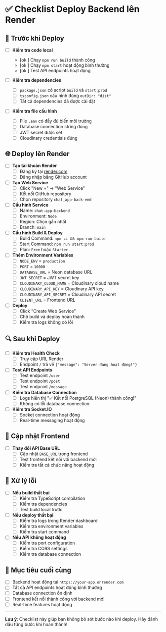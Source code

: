 # ✅ Checklist Deploy Backend lên Render

## 🔧 Trước khi Deploy

- [ ] **Kiểm tra code local**
  - [ok ] Chạy `npm run build` thành công
  - [ok ] Chạy `npm start` hoạt động bình thường
  - [ok ] Test API endpoints hoạt động

- [ ] **Kiểm tra dependencies**
  - [ ] `package.json` có script `build` và `start:prod`
  - [ ] `tsconfig.json` cấu hình đúng `outDir: "dist"`
  - [ ] Tất cả dependencies đã được cài đặt

- [ ] **Kiểm tra file cấu hình**
  - [ ] File `.env` có đầy đủ biến môi trường
  - [ ] Database connection string đúng
  - [ ] JWT secret được set
  - [ ] Cloudinary credentials đúng

## 🌐 Deploy lên Render

- [ ] **Tạo tài khoản Render**
  - [ ] Đăng ký tại [render.com](https://render.com)
  - [ ] Đăng nhập bằng GitHub account

- [ ] **Tạo Web Service**
  - [ ] Click "New +" → "Web Service"
  - [ ] Kết nối GitHub repository
  - [ ] Chọn repository `chat_app-back-end`

- [ ] **Cấu hình Service**
  - [ ] Name: `chat-app-backend`
  - [ ] Environment: `Node`
  - [ ] Region: Chọn gần nhất
  - [ ] Branch: `main`

- [ ] **Cấu hình Build & Deploy**
  - [ ] Build Command: `npm ci && npm run build`
  - [ ] Start Command: `npm run start:prod`
  - [ ] Plan: `Free` hoặc `Starter`

- [ ] **Thêm Environment Variables**
  - [ ] `NODE_ENV` = `production`
  - [ ] `PORT` = `10000`
  - [ ] `DATABASE_URL` = Neon database URL
  - [ ] `JWT_SECRET` = JWT secret key
  - [ ] `CLOUDINARY_CLOUD_NAME` = Cloudinary cloud name
  - [ ] `CLOUDINARY_API_KEY` = Cloudinary API key
  - [ ] `CLOUDINARY_API_SECRET` = Cloudinary API secret
  - [ ] `CLIENT_URL` = Frontend URL

- [ ] **Deploy**
  - [ ] Click "Create Web Service"
  - [ ] Chờ build và deploy hoàn thành
  - [ ] Kiểm tra logs không có lỗi

## 🔍 Sau khi Deploy

- [ ] **Kiểm tra Health Check**
  - [ ] Truy cập URL Render
  - [ ] Endpoint `/` trả về `{"message": "Server đang hoạt động!"}`

- [ ] **Test API Endpoints**
  - [ ] Test endpoint `/user`
  - [ ] Test endpoint `/post`
  - [ ] Test endpoint `/message`

- [ ] **Kiểm tra Database Connection**
  - [ ] Logs hiển thị "✅ Kết nối PostgreSQL (Neon) thành công!"
  - [ ] Không có lỗi database connection

- [ ] **Kiểm tra Socket.IO**
  - [ ] Socket connection hoạt động
  - [ ] Real-time messaging hoạt động

## 📱 Cập nhật Frontend

- [ ] **Thay đổi API Base URL**
  - [ ] Cập nhật `BASE_URL` trong frontend
  - [ ] Test frontend kết nối với backend mới
  - [ ] Kiểm tra tất cả chức năng hoạt động

## 🚨 Xử lý lỗi

- [ ] **Nếu build thất bại**
  - [ ] Kiểm tra TypeScript compilation
  - [ ] Kiểm tra dependencies
  - [ ] Test build local trước

- [ ] **Nếu deploy thất bại**
  - [ ] Kiểm tra logs trong Render dashboard
  - [ ] Kiểm tra environment variables
  - [ ] Kiểm tra start command

- [ ] **Nếu API không hoạt động**
  - [ ] Kiểm tra port configuration
  - [ ] Kiểm tra CORS settings
  - [ ] Kiểm tra database connection

## 🎯 Mục tiêu cuối cùng

- [ ] Backend hoạt động tại `https://your-app.onrender.com`
- [ ] Tất cả API endpoints hoạt động bình thường
- [ ] Database connection ổn định
- [ ] Frontend kết nối thành công với backend mới
- [ ] Real-time features hoạt động

---

**Lưu ý**: Checklist này giúp bạn không bỏ sót bước nào khi deploy. Hãy đánh dấu từng bước khi hoàn thành! 